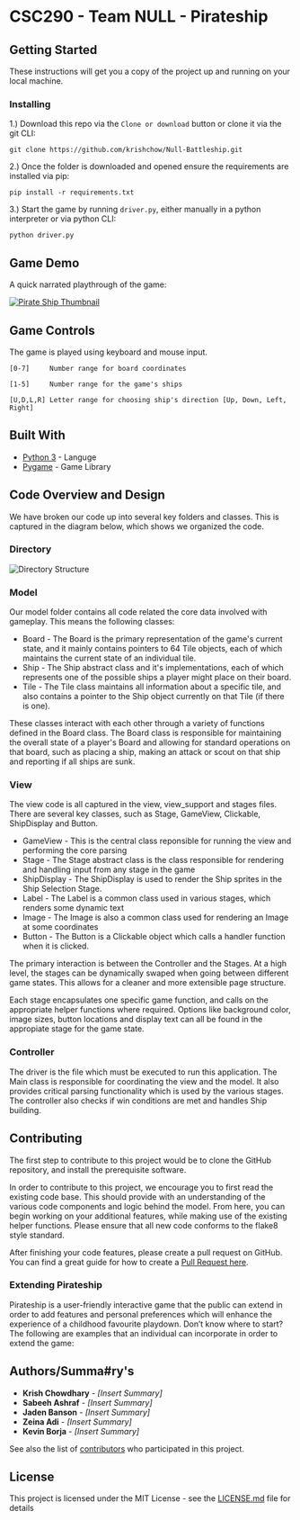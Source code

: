 # CSC290 - Team NULL - Pirateship

## Getting Started

These instructions will get you a copy of the project up and running on your local machine.

### Installing

1.) Download this repo via the `Clone or download` button or clone it via the git CLI:

```
git clone https://github.com/krishchow/Null-Battleship.git
```

2.) Once the folder is downloaded and opened ensure the requirements are installed via pip:

```
pip install -r requirements.txt
```
3.) Start the game by running `driver.py`, either manually in a python interpreter or via python CLI:

```
python driver.py
```

## Game Demo

A quick narrated playthrough of the game:

[![Pirate Ship Thumbnail](https://i.imgur.com/8Ea8Cbr.png)](http://www.youtube.com/watch?v=rlacfsHVneo "Pirate ship demo")


## Game Controls

The game is played using keyboard and mouse input.

```
[0-7]     Number range for board coordinates
```
```
[1-5]     Number range for the game's ships
```
```
[U,D,L,R] Letter range for choosing ship's direction [Up, Down, Left, Right]
```

## Built With

* [Python 3](https://www.python.org/download/releases/3.0/) - Languge
* [Pygame](https://www.pygame.org/news) - Game Library

## Code Overview and Design

We have broken our code up into several key folders and classes. This is captured in the diagram below, which shows we organized the code.

### Directory
![Directory Structure](https://i.imgur.com/AJDQIJC.png)

### Model

Our model folder contains all code related the core data involved with gameplay. This means the following classes:

* Board - The Board is the primary representation of the game's current state, and it mainly contains pointers to 64 Tile objects, each of which maintains the current state of an individual tile. 
* Ship - The Ship abstract class and it's implementations, each of which represents one of the possible ships a player might place on their board.
* Tile - The Tile class maintains all information about a specific tile, and also contains a pointer to the Ship object currently on that Tile (if there is one).

These classes interact with each other through a variety of functions defined in the Board class. The Board class is responsible for maintaining the overall state of a player's Board and allowing for standard operations on that board, such as placing a ship, making an attack or scout on that ship and reporting if all ships are sunk.

### View

The view code is all captured in the view, view_support and stages files. There are several key classes, such as Stage, GameView, Clickable, ShipDisplay and Button.

* GameView - This is the central class reponsible for running the view and performing the core parsing
* Stage - The Stage abstract class is the class responsible for rendering and handling input from any stage in the game
* ShipDisplay - The ShipDisplay is used to render the Ship sprites in the Ship Selection Stage.
* Label - The Label is a common class used in various stages, which renders some dynamic text
* Image - The Image is also a common class used for rendering an Image at some coordinates
* Button - The Button is a Clickable object which calls a handler function when it is clicked.

The primary interaction is between the Controller and the Stages. At a high level, the stages can be dynamically swaped when going between different game states. This allows for a cleaner and more extensible page structure.

Each stage encapsulates one specific game function, and calls on the appropriate helper functions where required. Options like background color, image sizes, button locations and display text can all be found in the appropiate stage for the game state. 

### Controller

The driver is the file which must be executed to run this application. The Main class is responsible for coordinating the view and the model. It also provides critical parsing functionality which is used by the various stages. The controller also checks if win conditions are met and handles Ship building. 

## Contributing

The first step to contribute to this project would be to clone the GitHub repository, and install the prerequisite software. 

In order to contribute to this project, we encourage you to first read the existing code base. This should provide with an understanding of the various code components and logic behind the model. From here, you can begin working on your additional features, while making use of the existing helper functions. Please ensure that all new code conforms to the flake8 style standard. 

After finishing your code features, please create a pull request on GitHub. You can find a great guide for how to create a [Pull Request here](https://help.github.com/en/github/collaborating-with-issues-and-pull-requests/creating-a-pull-request). 

### Extending Pirateship 

Pirateship is a user-friendly interactive game that the public can extend in order to add features and personal preferences which will enhance the experience of a childhood favourite playdown. Don’t know where to start? The following are examples that an individual can incorporate in order to extend the game:

## Authors/Summa#ry's

* **Krish Chowdhary** - *[Insert Summary]*
* **Sabeeh Ashraf** - *[Insert Summary]*
* **Jaden Banson** - *[Insert Summary]*
* **Zeina Adi** - *[Insert Summary]*
* **Kevin Borja** - *[Insert Summary]*

See also the list of [contributors](https://github.com/krishchow/Null-Battleship/graphs/contributors) who participated in this project.

## License

This project is licensed under the MIT License - see the [LICENSE.md](LICENSE.md) file for details




